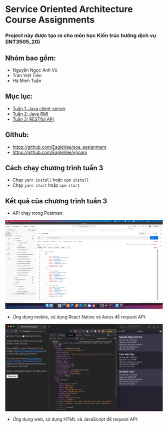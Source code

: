 # Service Oriented Architecture Course Assignments

### Project này được tạo ra cho môn học Kiến trúc hướng dịch vụ (INT3505_20)

## Nhóm bao gồm:

- Nguyễn Ngọc Anh Vũ
- Trần Việt Tiến
- Hà Minh Tuấn

## Mục lục:

- [Tuần 1: Java client-server](https://github.com/EagleVee/soa_assignment/src/week1)
- [Tuần 2: Java RMI](https://github.com/EagleVee/soa_assignment/src/week2_rmi)
- [Tuần 3: RESTful API](src)

## Github:

- https://github.com/EagleVee/soa_assignment
- https://github.com/EagleVee/ygoapi

## Cách chạy chương trình tuần 3

- Chạy `yarn install` hoặc `npm install`
- Chạy `yarn start` hoặc `npm start`

## Kết quả của chương trình tuần 3

- API chạy trong Postman:

![result_postman.png](results/result_postman.png)

- Ứng dụng mobile, sử dụng React Native và Axios để request API:

![result_mobile.png](results/result_mobile.png)

- Ứng dụng web, sử dụng HTML và JavaScript để request API:
